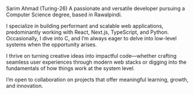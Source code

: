 Sarim Ahmad (Turing-26)
A passionate and versatile developer pursuing a Computer Science degree, based in Rawalpindi.

I specialize in building performant and scalable web applications, predominantly working with React, Next.js, TypeScript, and Python. Occasionally, I dive into C, and I’m always eager to delve into low-level systems when the opportunity arises.

I thrive on turning creative ideas into impactful code—whether crafting seamless user experiences through modern web stacks or digging into the fundamentals of how things work at the system level.

I’m open to collaboration on projects that offer meaningful learning, growth, and innovation.
